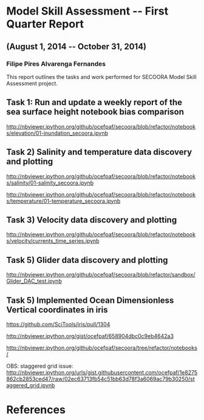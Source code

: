 # Model Skill Assessment -- First Quarter Report
## (August 1, 2014 -- October 31, 2014)
### Filipe Pires Alvarenga Fernandes

This report outlines the tasks and work performed for SECOORA Model
Skill Assessment project.

## Task 1: Run and update a weekly report of the sea surface height notebook bias comparison

http://nbviewer.ipython.org/github/ocefpaf/secoora/blob/refactor/notebooks/elevation/01-inundation_secoora.ipynb

## Task 2) Salinity and temperature data discovery and plotting

http://nbviewer.ipython.org/github/ocefpaf/secoora/blob/refactor/notebooks/salinity/01-salinity_secoora.ipynb

http://nbviewer.ipython.org/github/ocefpaf/secoora/blob/refactor/notebooks/temperature/01-temperature_secoora.ipynb

## Task 3) Velocity data discovery and plotting

http://nbviewer.ipython.org/github/ocefpaf/secoora/blob/refactor/notebooks/velocity/currents_time_series.ipynb

## Task 5) Glider data discovery and plotting

http://nbviewer.ipython.org/github/ocefpaf/secoora/blob/refactor/sandbox/Glider_DAC_test.ipynb

## Task 5) Implemented Ocean Dimensionless Vertical coordinates in iris

https://github.com/SciTools/iris/pull/1304

http://nbviewer.ipython.org/gist/ocefpaf/658904dbc0c9eb4642a3


http://nbviewer.ipython.org/github/ocefpaf/secoora/tree/refactor/notebooks/

OBS: staggered grid issue:
http://nbviewer.ipython.org/urls/gist.githubusercontent.com/ocefpaf/1e8275862cb2853ced47/raw/02ec63713fb54c51bb63d78f3a6069ac79b30250/staggered_grid.ipynb

# References

<!-- geometry: margin=1in -->

<!--
pandoc --standalone --smart \
       --reference-docx=reference.docx \
       --bibliography ../../references/references.bib \
       --from markdown 2nd_Quarter_Report.md \
       --to docx \
       --output 2nd_Quarter_Report.docx
-->

<!--
pandoc --standalone --smart \
       --latex-engine=xelatex \
       --bibliography ../../references/references.bib \
       --from markdown 2nd_Quarter_Report.md \
       --to latex \
       --output 2nd_Quarter_Report.pdf
-->
